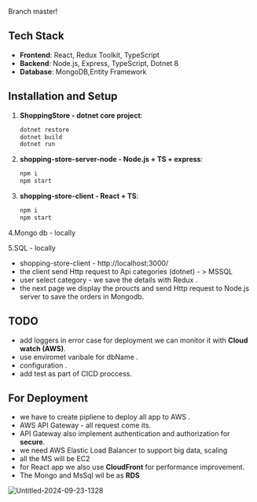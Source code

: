 Branch master!

## Tech Stack
- **Frontend**: React, Redux Toolkit, TypeScript
- **Backend**: Node.js, Express, TypeScript, Dotnet 8
- **Database**: MongoDB,Entity Framework


## Installation and Setup
   
1. **ShoppingStore - dotnet core project**:
   
   ```bash
   dotnet restore
   dotnet build
   dotnet run

2. **shopping-store-server-node - Node.js + TS + express**:
   
   ```bash
   npm i 
   npm start

3. **shopping-store-client - React + TS**:
   
   ```bash
   npm i 
   npm start
   
4.Mongo db - locally

5.SQL - locally

   
- shopping-store-client - http://localhost:3000/
- the client send Http request to Api categories (dotnet) - > MSSQL 
- user select category - we save the details with Redux .  
- the next page we display the proucts and send Http request to Node.js server to save the orders in Mongodb.


 ## TODO
- add loggers in error case for deployment we can monitor it with **Cloud watch (AWS)**.
- use enviromet varibale for dbName . 
- configuration .
- add test as part of CICD proccess.

 ## For Deployment
- we have to create pipliene to deploy all app to AWS .
- AWS API Gateway - all request come its.
- API Gateway also implement authentication and authorization for **secure**.
- we need AWS Elastic Load Balancer to support big data, scaling
- all the MS will be EC2
- for React app we also use **CloudFront** for performance improvement.
- The Mongo and MsSql wil be as **RDS**



![Untitled-2024-09-23-1328](https://github.com/user-attachments/assets/254ef67d-9480-4b03-91fd-dd8e4b39a59a)
